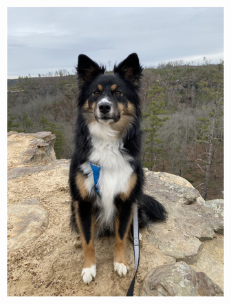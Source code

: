 ![Photo of my dog](https://raw.githubusercontent.com/ewi1son/markdown-portfolio/add-images-links/IMG_8900.jpg)
